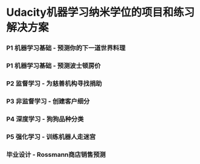 # Udacity机器学习纳米学位的项目和练习解决方案

### P1 机器学习基础 - 预测你的下一道世界料理

### P1 机器学习基础 - 预测波士顿房价

### P2 监督学习 - 为慈善机构寻找捐助

### P3 非监督学习 - 创建客户细分

### P4 深度学习 - 狗狗品种分类

### P5 强化学习 - 训练机器人走迷宫

### 毕业设计 - Rossmann商店销售预测


